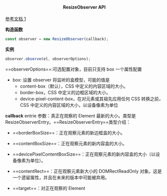 #### <p align='center'> ResizeObserver API</p>

[参考文档 1](https://juejin.cn/post/7295277070388035622?searchId=20240112113954A6ABB4537D430B150DC8)

**构造函数**

```js
const observer = new ResizeObserver(callback);
```

**实例**

```js
observer.observe(el, observerOptions);
```

==observerOptions==:可选配置对象，目前只支持 box 一个属性配置

- box: 设置 observer 将监听的盒模型，可能的值是
  - content-box（默认），CSS 中定义的内容区域的大小。
  - border-box，CSS 中定义的边框区域的大小。
  - device-pixel-content-box，在对元素或其祖先应用任何 CSS 转换之前，CSS 中定义的内容区域的大小，以设备像素为单位

**callback**
entrie 参数：真正在观察的 Element 最新的大小。类型是 ResizeObserverEntry。==ResizeObserverEntry==类型介绍：

- ==borderBoxSize==：正在观察元素的新边框盒的大小。

- ==contentBoxSize==：正在观察元素的新内容盒的大小。

- ==devicePixelContentBoxSize==：正在观察元素的新内容盒的大小（以设备像素为单位）。

- ==contentRect==：正在观察元素新大小的 DOMRectReadOnly 对象。这是一个遗留属性，并且在未来的版本中可能被弃用。

- ==target==：对正在观察的 Element
